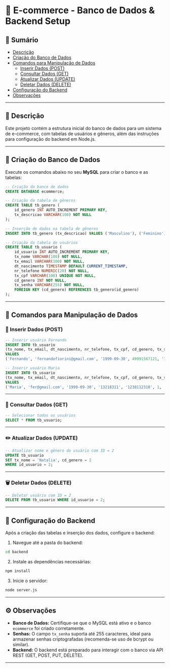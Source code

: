 # 💼 E-commerce - Banco de Dados & Backend Setup

## 📂 Sumário

- [Descrição](#descrição)
- [Criação do Banco de Dados](#criação-do-banco-de-dados)
- [Comandos para Manipulação de Dados](#comandos-para-manipulação-de-dados)
  - [Inserir Dados (POST)](#inserir-dados-post)
  - [Consultar Dados (GET)](#consultar-dados-get)
  - [Atualizar Dados (UPDATE)](#atualizar-dados-update)
  - [Deletar Dados (DELETE)](#deletar-dados-delete)
- [Configuração do Backend](#configuração-do-backend)
- [Observações](#observações)

---

## 📄 Descrição

Este projeto contém a estrutura inicial do banco de dados para um sistema de e-commerce, com tabelas de usuários e gêneros, além das instruções para configuração do backend em Node.js.

---

## 💄️ Criação do Banco de Dados

Execute os comandos abaixo no seu **MySQL** para criar o banco e as tabelas:

```sql
-- Criação do banco de dados
CREATE DATABASE ecommerce;

-- Criação da tabela de gêneros
CREATE TABLE tb_genero (
    id_genero INT AUTO_INCREMENT PRIMARY KEY,
    tx_descricao VARCHAR(100) NOT NULL
);

-- Inserção de dados na tabela de gêneros
INSERT INTO tb_genero (tx_descricao) VALUES ('Masculino'), ('Feminino'), ('Outro');

-- Criação da tabela de usuários
CREATE TABLE tb_usuario (
    id_usuario INT AUTO_INCREMENT PRIMARY KEY,
    tx_nome VARCHAR(100) NOT NULL,
    tx_email VARCHAR(100) NOT NULL,
    dt_nascimento TIMESTAMP DEFAULT CURRENT_TIMESTAMP,
    nr_telefone NUMERIC(20) NOT NULL,
    tx_cpf VARCHAR(100) UNIQUE NOT NULL,
    cd_genero INT NOT NULL,
    tx_senha VARCHAR(255) NOT NULL,
    FOREIGN KEY (cd_genero) REFERENCES tb_genero(id_genero)
);
```

---

## 📝 Comandos para Manipulação de Dados

### 📅 Inserir Dados (POST)

```sql
-- Inserir usuário Fernando
INSERT INTO tb_usuario
(tx_nome, tx_email, dt_nascimento, nr_telefone, tx_cpf, cd_genero, tx_senha)
VALUES
('Fernando', 'fernandofiorini@gmail.com', '1999-09-30', 49991567121, '10620961937', 1, '123456');

-- Inserir usuário Maria
INSERT INTO tb_usuario
(tx_nome, tx_email, dt_nascimento, nr_telefone, tx_cpf, cd_genero, tx_senha)
VALUES
('Maria', 'fer@gmail.com', '1999-09-30', '13218311', '1238112318', 1, '123');
```

---

### 📄 Consultar Dados (GET)

```sql
-- Selecionar todos os usuários
SELECT * FROM tb_usuario;
```

---

### ✏️ Atualizar Dados (UPDATE)

```sql
-- Atualizar nome e gênero do usuário com ID = 2
UPDATE tb_usuario
SET tx_nome = 'Natalia', cd_genero = 2
WHERE id_usuario = 2;
```

---

### 🗑️ Deletar Dados (DELETE)

```sql
-- Deletar usuário com ID = 2
DELETE FROM tb_usuario WHERE id_usuario = 2;
```

---

## 🚀 Configuração do Backend

Após a criação das tabelas e inserção dos dados, configure o backend:

1. Navegue até a pasta do backend:

```bash
cd backend
```

2. Instale as dependências necessárias:

```bash
npm install
```

3. Inicie o servidor:

```bash
node server.js
```

---

## ⚙️ Observações

- **Banco de Dados:** Certifique-se que o MySQL está ativo e o banco `ecommerce` foi criado corretamente.
- **Senhas:** O campo `tx_senha` suporta até 255 caracteres, ideal para armazenar senhas criptografadas (recomenda-se uso de bcrypt ou similar).
- **Backend:** O backend está preparado para interagir com o banco via API REST (GET, POST, PUT, DELETE).

---

